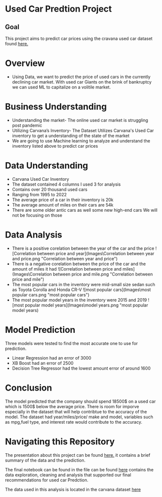 # Used Car Predtion Project

## Goal

This project aims to predict car prices using the cravana used car dataset found [here.](https://www.kaggle.com/datasets/ravishah1/carvana-predict-car-prices) 


# Overview


* Using Data, we want to predict the price of used cars in the currently declining car market. With used car Giants on the brink of bankruptcy we can used ML to capitalize on a volitile market.


# Business Understanding


* Understanding the market- The online used car market is struggling post pandemic
* Utilizing Carvana’s Inventory- The Dataset Utilizes Carvana's Used Car inventory to get a understanding of the state of the market
* We are going to use Machine learning to analyze and understand the inventory listed above to predict car prices

# Data Understanding 


* Carvana Used Car Inventory
* The dataset contained 4 columns I used 3 for analysis 
* Contains over 20 thousand used cars
* Ranging from  1995 to 2022
* The average price of a car in their inventory is 20k
* The average amount of miles on their cars are 54k
* There are some older antic cars as well some new high-end cars We will not be focusing on those 


# Data Analysis
* There is a positive corelation between the year of the car and the price
![Correlation between price and year](Images\Correlation between year and price.png "Correlation between year and price")
* There is a negative corelation between the price of the car and the amount of miles it had
![Correlation between price and miles](Images\Correlation between price and mile.png "Correlation between price and mile")
* The most popular cars in the inventory were mid-small size sedan such as Toyota Corolla and Honda CR-V
![most popular cars](Images\most popular cars.png "most popular cars")
* The most popular model years in the inventory were 2015 and 2019 
![most popular model years](Images\model years.png "most popular model years)


# Model Prediction 


Three models were tested to find the most accurate one to use for prediction.
* Linear Regression had an error of 3000
* XB Boost had an error of 2500
* Decision Tree Regressor had the lowest amount error of around 1600


# Conclusion 

The model predicted that the company should spend 18500$ on a used car which is 1500$ below the average price. 
There is room for imporve especially in the dataset that will help contribtue to the accuracy of the model.
The dataset had year/miles/price/ make and model, variables such as mpg,fuel type, and interest rate would contribute to the accuracy.


# Navigating this Repository


The presentation about this project can be found [here.](https://github.com/meugene2022/AI-capstone/blob/main/AI_Capatone_Powerpoint.pdf) it contains a brief summary of the data and the prediction.

The final notebook can be found in the file can be found [here](https://github.com/meugene2022/AI-capstone/blob/main/Capstone%20Project%20Notebook.ipynb) contains the data exploration, cleaning and analysis that supported our final recommendations for used car Predction.

The data used in this analysis is located in the carvana dataset [here](https://github.com/meugene2022/AI-capstone/blob/main/carvana.csv)

